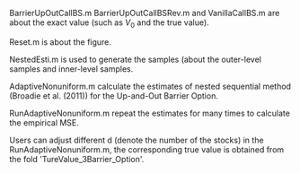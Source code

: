 BarrierUpOutCallBS.m BarrierUpOutCallBSRev.m and VanillaCallBS.m are about the exact value (such as $V_0$ and the true value).

Reset.m is about the figure.

NestedEsti.m is used to generate the samples (about the outer-level samples and inner-level samples.

AdaptiveNonuniform.m calculate the estimates of nested sequential method (Broadie et al. (2011)) for the Up-and-Out Barrier Option.

RunAdaptiveNonuniform.m repeat the estimates for many times to calculate the empirical MSE.

Users can adjust different d (denote the number of the stocks) in the RunAdaptiveNonuniform.m, the corresponding true value is obtained from the fold 'TureValue_3Barrier_Option'.